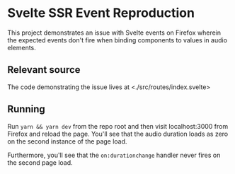 # Svelte SSR Event Reproduction

This project demonstrates an issue with Svelte events on Firefox wherein the expected events don't fire when binding components to values in audio elements.

## Relevant source

The code demonstrating the issue lives at <./src/routes/index.svelte>

## Running

Run `yarn && yarn dev` from the repo root and then visit localhost:3000 from Firefox and reload the page. You'll see that the audio duration loads as zero on the second instance of the page load.

Furthermore, you'll see that the `on:durationchange` handler never fires on the second page load.

